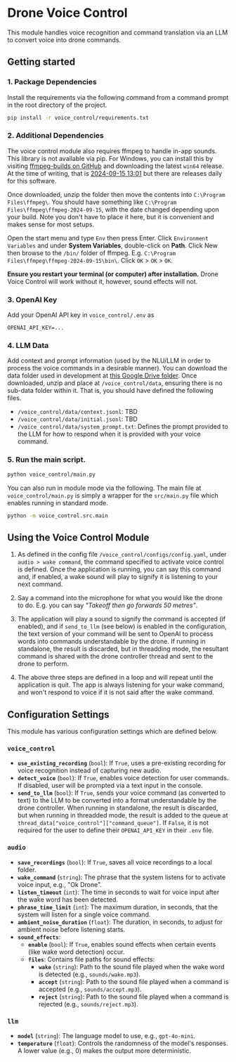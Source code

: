# Drone Voice Control

This module handles voice recognition and command translation via an LLM to convert voice into drone commands.

## Getting started

### 1. Package Dependencies

Install the requirements via the following command from a command prompt in the root directory of the project.

```bash
pip install -r voice_control/requirements.txt
```

### 2. Additional Dependencies

The voice control module also requires ffmpeg to handle in-app sounds. This library is not available via pip. For Windows, you can install this by visiting [ffmpeg-builds on GitHub](https://github.com/BtbN/FFmpeg-Builds/releases) and downloading the latest `win64` release. At the time of writing, that is [2024-09-15 13:01](https://github.com/BtbN/FFmpeg-Builds/releases/download/latest/ffmpeg-master-latest-win64-gpl.zip) but there are releases daily for this software.

Once downloaded, unzip the folder then move the contents into `C:\Program Files\ffmpeg\`. You should have something like `C:\Program Files\ffmpeg\ffmpeg-2024-09-15`, with the date changed depending upon your build. Note you don't have to place it here, but it is convenient and makes sense for most setups.

Open the start menu and type `Env` then press Enter. Click `Environment Variables` and under **System Variables**, double-click on **Path**. Click New then browse to the `/bin/` folder of ffmpeg. E.g. `C:\Program Files\ffmpeg\ffmpeg-2024-09-15\bin\`. Click `OK` > `OK` > `OK`.

**Ensure you restart your terminal (or computer) after installation.** Drone Voice Control will work without it, however, sound effects will not.

### 3. OpenAI Key

Add your OpenAI API key in `voice_control/.env` as

```
OPENAI_API_KEY=...
```

### 4. LLM Data

Add context and prompt information (used by the NLU/LLM in order to process the voice commands in a desirable manner). You can download the data folder used in development at [this Google Drive folder](https://drive.google.com/drive/folders/1vTnuQttrPQ0hgq_KUsqppmDC-xUoEvJI?usp=sharing]). Once downloaded, unzip and place at `/voice_control/data`, ensuring there is no sub-data folder within it. That is, you should have defined the following files.

-   `/voice_control/data/context.jsonl`: TBD
-   `/voice_control/data/initial.jsonl`: TBD
-   `/voice_control/data/system_prompt.txt`: Defines the prompt provided to the LLM for how to respond when it is provided with your voice command.

### 5. Run the main script.

```bash
python voice_control/main.py
```

You can also run in module mode via the following. The main file at `voice_control/main.py` is simply a wrapper for the `src/main.py` file which enables running in standard mode.

```bash
python -m voice_control.src.main
```

## Using the Voice Control Module

1. As defined in the config file `/voice_control/configs/config.yaml`, under `audio > wake command`, the command specified to activate voice control is defined. Once the application is running, you can say this command and, if enabled, a wake sound will play to signify it is listening to your next command.

2. Say a command into the microphone for what you would like the drone to do. E.g. you can say _"Takeoff then go forwards 50 metres"_.

3. The application will play a sound to signify the command is accepted (if enabled), and if `send_to_llm` (see below) is enabled in the configuration, the text version of your command will be sent to OpenAI to process words into commands understandable by the drone. If running in standalone, the result is discarded, but in threadding mode, the resultant command is shared with the drone controller thread and sent to the drone to perform.

4. The above three steps are defined in a loop and will repeat until the application is quit. The app is always listening for your wake command, and won't respond to voice if it is not said after the wake command.

## Configuration Settings

This module has various configuration settings which are defined below.

### `voice_control`

-   **`use_existing_recording`** (`bool`): If `True`, uses a pre-existing recording for voice recognition instead of capturing new audio.
-   **`detect_voice`** (`bool`): If `True`, enables voice detection for user commands. If disabled, user will be prompted via a text input in the console.
-   **`send_to_llm`** (`bool`): If `True`, sends your voice command (as converted to text) to the LLM to be converted into a format understandable by the drone controller. When running in standalone, the result is discarded, but when running in threadded mode, the result is added to the queue at `thread_data["voice_control"]["command_queue"]`. If `False`, it is not required for the user to define their `OPENAI_API_KEY` in their `.env` file.

### `audio`

-   **`save_recordings`** (`bool`): If `True`, saves all voice recordings to a local folder.
-   **`wake_command`** (`string`): The phrase that the system listens for to activate voice input, e.g., "Ok Drone".
-   **`listen_timeout`** (`int`): The time in seconds to wait for voice input after the wake word has been detected.
-   **`phrase_time_limit`** (`int`): The maximum duration, in seconds, that the system will listen for a single voice command.
-   **`ambient_noise_duration`** (`float`): The duration, in seconds, to adjust for ambient noise before listening starts.
-   **`sound_effects`**:
    -   **`enable`** (`bool`): If `True`, enables sound effects when certain events (like wake word detection) occur.
    -   **`files`**: Contains file paths for sound effects:
        -   **`wake`** (`string`): Path to the sound file played when the wake word is detected (e.g., `sounds/wake.mp3`).
        -   **`accept`** (`string`): Path to the sound file played when a command is accepted (e.g., `sounds/accept.mp3`).
        -   **`reject`** (`string`): Path to the sound file played when a command is rejected (e.g., `sounds/reject.mp3`).

### `llm`

-   **`model`** (`string`): The language model to use, e.g., `gpt-4o-mini`.
-   **`temperature`** (`float`): Controls the randomness of the model's responses. A lower value (e.g., 0) makes the output more deterministic.
